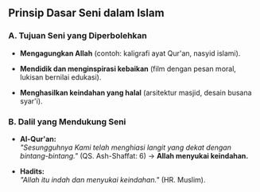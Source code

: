 ## **Prinsip Dasar Seni dalam Islam**

### **A. Tujuan Seni yang Diperbolehkan**

- **Mengagungkan Allah** (contoh: kaligrafi ayat Qur'an, nasyid islami).
    
- **Mendidik dan menginspirasi kebaikan** (film dengan pesan moral, lukisan bernilai edukasi).
    
- **Menghasilkan keindahan yang halal** (arsitektur masjid, desain busana syar'i).
    

### **B. Dalil yang Mendukung Seni**

- **Al-Qur'an:**  
    _"Sesungguhnya Kami telah menghiasi langit yang dekat dengan bintang-bintang."_ (QS. Ash-Shaffat: 6) → **Allah menyukai keindahan.**
    
- **Hadits:**  
    _"Allah itu indah dan menyukai keindahan."_ (HR. Muslim).